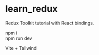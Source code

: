 # learn_redux
Redux Toolkit tutorial with React bindings.

npm i <br/>
npm run dev

Vite + Tailwind
